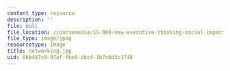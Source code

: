 ```yaml
---
content_type: resource
description: ''
file: null
file_location: /coursemedia/15-960-new-executive-thinking-social-impact-technology-projects-fall-2017-spring-2018/86b457c897affbe8cbc41b7c0d3c1748_networking.jpg
file_type: image/jpeg
resourcetype: Image
title: networking.jpg
uid: 86b457c8-97af-fbe8-cbc4-1b7c0d3c1748
---
```

